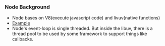 ### Node Background

- Node bases on V8(execute javascript code) and livuv(native functions)
- [Example](https://github.com/nodejs/node/blob/master/lib/internal/crypto/pbkdf2.js)
- Node's event-loop is single threaded. But inside the libuv, there is a thread pool to be used by some framework to support things like callbacks.
